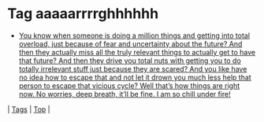 <!--
title: Tag aaaaarrrrghhhhhh
date: 2020-06-28T15:26:59.563Z
tags:
-->
# Tag aaaaarrrrghhhhhh

 * [You know when someone is doing a million things and getting into total overload, just because of fear and uncertainty about the future? And then they actually miss all the truly relevant things to actually get to have that future? And then they drive you total nuts with getting you to do totally irrelevant stuff just because they are scared? And you like have no idea how to escape that and not let it drown you much less help that person to escape that vicious cycle? Well that’s how things are right now. No worries, deep breath, it’ll be fine. I am so chill under fire!](86494271469.md)

| [Tags](tags.md) | [Top](index.md) |
